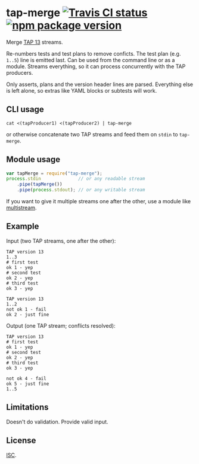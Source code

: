 # tap-merge [![Travis CI status](https://img.shields.io/travis/anko/tap-merge.svg?style=flat-square)][1] [![npm package version](https://img.shields.io/npm/v/tap-merge.svg?style=flat-square)][2]

Merge [TAP 13][3] streams.

Re-numbers tests and test plans to remove conficts.  The test plan (e.g.
`1..5`) line is emitted last.  Can be used from the command line or as a
module.  Streams everything, so it can process concurrently with the TAP
producers.

Only asserts, plans and the version header lines are parsed.  Everything else
is left alone, so extras like YAML blocks or subtests will work.

## CLI usage

    cat <(tapProducer1) <(tapProducer2) | tap-merge

or otherwise concatenate two TAP streams and feed them on `stdin` to
`tap-merge`.

## Module usage

```js
var tapMerge = require("tap-merge");
process.stdin              // or any readable stream
    .pipe(tapMerge())
    .pipe(process.stdout); // or any writable stream
```

If you want to give it multiple streams one after the other, use a module like
[multistream][4].

## Example

<!-- !test program ./cli.js | head -c -1 -->

Input (two TAP streams, one after the other):

<!-- !test in example -->

    TAP version 13
    1..3
    # first test
    ok 1 - yep
    # second test
    ok 2 - yep
    # third test
    ok 3 - yep

    TAP version 13
    1..2
    not ok 1 - fail
    ok 2 - just fine

Output (one TAP stream; conflicts resolved):

<!-- !test out example -->

    TAP version 13
    # first test
    ok 1 - yep
    # second test
    ok 2 - yep
    # third test
    ok 3 - yep

    not ok 4 - fail
    ok 5 - just fine
    1..5

## Limitations

Doesn't do validation.  Provide valid input.

## License

[ISC][5].

[1]: https://travis-ci.org/anko/tap-merge
[2]: https://www.npmjs.com/package/tap-merge
[3]: https://testanything.org/tap-version-13-specification.html
[4]: https://www.npmjs.com/package/multistream
[5]: http://en.wikipedia.org/wiki/ISC_license
